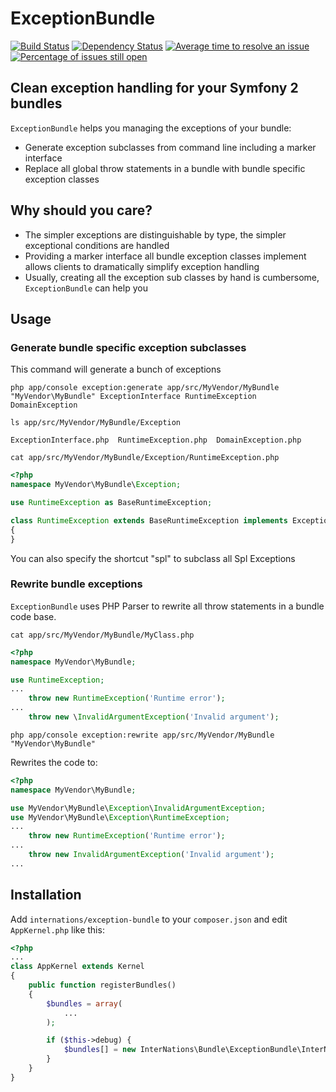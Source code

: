 # ExceptionBundle
[![Build Status](https://travis-ci.org/InterNations/ExceptionBundle.svg)](https://travis-ci.org/InterNations/ExceptionBundle) [![Dependency Status](https://www.versioneye.com/user/projects/53479c5bfe0d0720b5000074/badge.png)](https://www.versioneye.com/user/projects/53479c5bfe0d0720b5000074) [![Average time to resolve an issue](http://isitmaintained.com/badge/resolution/InterNations/ExceptionBundle.svg)](http://isitmaintained.com/project/InterNations/ExceptionBundle "Average time to resolve an issue") [![Percentage of issues still open](http://isitmaintained.com/badge/open/InterNations/ExceptionBundle.svg)](http://isitmaintained.com/project/InterNations/ExceptionBundle "Percentage of issues still open")
## Clean exception handling for your Symfony 2 bundles

`ExceptionBundle` helps you managing the exceptions of your bundle:

 - Generate exception subclasses from command line including a marker interface
 - Replace all global throw statements in a bundle with bundle specific exception classes

## Why should you care?

 - The simpler exceptions are distinguishable by type, the simpler exceptional conditions are handled
 - Providing a marker interface all bundle exception classes implement allows clients to dramatically simplify exception handling
 - Usually, creating all the exception sub classes by hand is cumbersome, `ExceptionBundle` can help you


## Usage

### Generate bundle specific exception subclasses

This command will generate a bunch of exceptions

```
php app/console exception:generate app/src/MyVendor/MyBundle "MyVendor\MyBundle" ExceptionInterface RuntimeException DomainException
```

`ls app/src/MyVendor/MyBundle/Exception`

```
ExceptionInterface.php  RuntimeException.php  DomainException.php
```

`cat app/src/MyVendor/MyBundle/Exception/RuntimeException.php`
```php
<?php
namespace MyVendor\MyBundle\Exception;

use RuntimeException as BaseRuntimeException;

class RuntimeException extends BaseRuntimeException implements ExceptionInterface
{
}

```

You can also specify the shortcut "spl" to subclass all Spl Exceptions

### Rewrite bundle exceptions
`ExceptionBundle` uses PHP Parser to rewrite all throw statements in a bundle code base.

`cat app/src/MyVendor/MyBundle/MyClass.php`

```php
<?php
namespace MyVendor\MyBundle;

use RuntimeException;
...
    throw new RuntimeException('Runtime error');
...
    throw new \InvalidArgumentException('Invalid argument');
```

`php app/console exception:rewrite app/src/MyVendor/MyBundle "MyVendor\MyBundle"`

Rewrites the code to:

```php
<?php
namespace MyVendor\MyBundle;

use MyVendor\MyBundle\Exception\InvalidArgumentException;
use MyVendor\MyBundle\Exception\RuntimeException;
...
    throw new RuntimeException('Runtime error');
...
    throw new InvalidArgumentException('Invalid argument');
...
```

## Installation

Add `internations/exception-bundle` to your `composer.json` and edit `AppKernel.php` like this:

```php
<?php
...
class AppKernel extends Kernel
{
    public function registerBundles()
    {
        $bundles = array(
            ...
        );

        if ($this->debug) {
            $bundles[] = new InterNations\Bundle\ExceptionBundle\InterNationsExceptionBundle();
        }
    }
}
```
